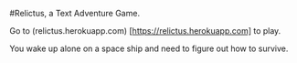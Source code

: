 #Relictus, a Text Adventure Game.

Go to (relictus.herokuapp.com) [https://relictus.herokuapp.com] to play.

You wake up alone on a space ship and need to figure out how to survive.
